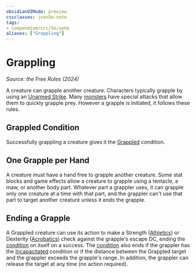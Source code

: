 ```yaml
---
obsidianUIMode: preview
cssclasses: json5e-note
tags:
- compendium/src/5e/xphb
aliases: ["Grappling"]
---
```

# Grappling
*Source: the Free Rules (2024)* 

A creature can grapple another creature. Characters typically grapple by using an [Unarmed Strike](rules/variant-rules/unarmed-strike-xphb.md). Many [monsters](rules/variant-rules/monster-xphb.md) have special attacks that allow them to quickly grapple prey. However a grapple is initiated, it follows these rules.

## Grappled Condition

Successfully grappling a creature gives it the [Grappled](rules/conditions.md#Grappled) condition.

## One Grapple per Hand

A creature must have a hand free to grapple another creature. Some stat blocks and game effects allow a creature to grapple using a tentacle, a maw, or another body part. Whatever part a grappler uses, it can grapple only one creature at a time with that part, and the grappler can't use that part to target another creature unless it ends the grapple.

## Ending a Grapple

A Grappled creature can use its action to make a Strength ([Athletics](rules/skills.md#Athletics)) or Dexterity ([Acrobatics](rules/skills.md#Acrobatics)) check against the grapple's escape DC, ending the [condition](rules/variant-rules/condition-xphb.md) on itself on a success. The [condition](rules/variant-rules/condition-xphb.md) also ends if the grappler has the [Incapacitated](rules/conditions.md#Incapacitated) condition or if the distance between the Grappled target and the grappler exceeds the grapple's range. In addition, the grappler can release the target at any time (no action required).